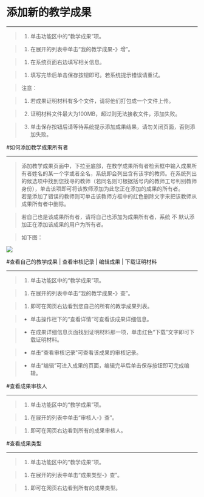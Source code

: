# 添加新的教学成果

---


>1. 单击功能区中的“教学成果”项。

>1. 在展开的列表中单击“我的教学成果-》增”。

>1. 在系统页面右边填写相关信息。

>1. 填写完毕后单击保存按钮即可。若系统提示错误请重试。

>    <w>注意：  

>    1.  <w>若成果证明材料有多个文件，请将他们打包成一个文件上传。
    
>    2.  <w>证明材料文件最大为100MB，超过则无法接收文件，添加失败。
   
>    3.  <w>单击保存按钮后请等待系统提示添加成果结果，请勿关闭页面，否则添加失败。


#如何添加教学成果所有者

----

>添加教学成果页面中，下拉至底部，在教学成果所有者检索框中输入成果所有者姓名的某一个字或者全名，系统即会列出含有该字的教师。在系统列出的候选项中找到您找寻的教师（若同名则可根据括号内的教师工号判别教师身份），单击该项即可将该教师添加为此您正在添加的成果的所有者。    
若是添加了错误的教师则可单击该教师方框中的红色删除文字来把该教师从成果所有者中删除。

>  <w>若自己也是该成果所有者，请将自己也添加为成果所有者，系统 不 默认添加正在添加该成果的用户为所有者。

>如下图：

![](/assets/chapter1/ta/addta.gif)



#查看自己的教学成果 | 查看审核记录 | 编辑成果 | 下载证明材料

----

>1. 单击功能区中的“教学成果”项。

>1. 在展开的列表中单击“我的教学成果-》查”。

>1.  即可在网页右边看到您自己的所有的教学成果列表。

>  -  单击操作栏下的“查看详情”可查看该成果详细信息。

>  -  在成果详细信息页面找到证明材料那一项，单击红色“下载”文字即可下载证明材料。

>  -  单击“查看审核记录"可查看该成果的审核记录。

>  -  单击“编辑”可进入成果的页面，编辑完毕后单击保存按钮即可完成编辑。




#查看成果审核人

-----

>1. 单击功能区中的“教学成果”项。

>1. 在展开的列表中单击“审核人-》查”。

>1. 即可在网页右边看到所有的成果审核人。



#查看成果类型

------

>1. 单击功能区中的“教学成果”项。

>1. 在展开的列表中单击“成果类型-》查”。

>1. 即可在网页右边看到所有的成果类型。
